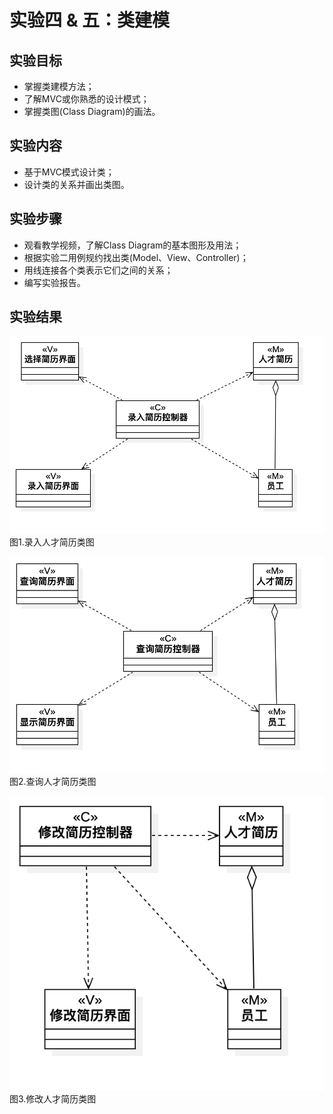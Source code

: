 # 实验四 & 五：类建模

## 实验目标

- 掌握类建模方法；
- 了解MVC或你熟悉的设计模式；
- 掌握类图(Class Diagram)的画法。

## 实验内容

- 基于MVC模式设计类；
- 设计类的关系并画出类图。

## 实验步骤

- 观看教学视频，了解Class Diagram的基本图形及用法；
- 根据实验二用例规约找出类(Model、View、Controller)；
- 用线连接各个类表示它们之间的关系；
- 编写实验报告。

## 实验结果
![类图1](./HMS401.png)  
图1.录入人才简历类图

![类图2](./HMS402.png)  
图2.查询人才简历类图

![类图3](./HMS403.png)  
图3.修改人才简历类图
